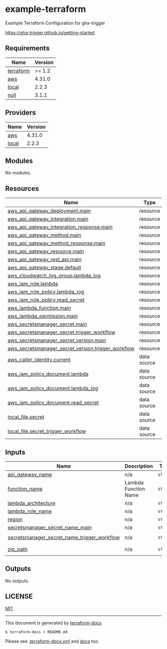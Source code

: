 # example-terraform

Example Terraform Configuration for gha-trigger

https://gha-trigger.github.io/getting-started

## Requirements

| Name | Version |
|------|---------|
| <a name="requirement_terraform"></a> [terraform](#requirement\_terraform) | >= 1.2 |
| <a name="requirement_aws"></a> [aws](#requirement\_aws) | 4.31.0 |
| <a name="requirement_local"></a> [local](#requirement\_local) | 2.2.3 |
| <a name="requirement_null"></a> [null](#requirement\_null) | 3.1.1 |

## Providers

| Name | Version |
|------|---------|
| <a name="provider_aws"></a> [aws](#provider\_aws) | 4.31.0 |
| <a name="provider_local"></a> [local](#provider\_local) | 2.2.3 |

## Modules

No modules.

## Resources

| Name | Type |
|------|------|
| [aws_api_gateway_deployment.main](https://registry.terraform.io/providers/hashicorp/aws/4.31.0/docs/resources/api_gateway_deployment) | resource |
| [aws_api_gateway_integration.main](https://registry.terraform.io/providers/hashicorp/aws/4.31.0/docs/resources/api_gateway_integration) | resource |
| [aws_api_gateway_integration_response.main](https://registry.terraform.io/providers/hashicorp/aws/4.31.0/docs/resources/api_gateway_integration_response) | resource |
| [aws_api_gateway_method.main](https://registry.terraform.io/providers/hashicorp/aws/4.31.0/docs/resources/api_gateway_method) | resource |
| [aws_api_gateway_method_response.main](https://registry.terraform.io/providers/hashicorp/aws/4.31.0/docs/resources/api_gateway_method_response) | resource |
| [aws_api_gateway_resource.main](https://registry.terraform.io/providers/hashicorp/aws/4.31.0/docs/resources/api_gateway_resource) | resource |
| [aws_api_gateway_rest_api.main](https://registry.terraform.io/providers/hashicorp/aws/4.31.0/docs/resources/api_gateway_rest_api) | resource |
| [aws_api_gateway_stage.default](https://registry.terraform.io/providers/hashicorp/aws/4.31.0/docs/resources/api_gateway_stage) | resource |
| [aws_cloudwatch_log_group.lambda_log](https://registry.terraform.io/providers/hashicorp/aws/4.31.0/docs/resources/cloudwatch_log_group) | resource |
| [aws_iam_role.lambda](https://registry.terraform.io/providers/hashicorp/aws/4.31.0/docs/resources/iam_role) | resource |
| [aws_iam_role_policy.lambda_log](https://registry.terraform.io/providers/hashicorp/aws/4.31.0/docs/resources/iam_role_policy) | resource |
| [aws_iam_role_policy.read_secret](https://registry.terraform.io/providers/hashicorp/aws/4.31.0/docs/resources/iam_role_policy) | resource |
| [aws_lambda_function.main](https://registry.terraform.io/providers/hashicorp/aws/4.31.0/docs/resources/lambda_function) | resource |
| [aws_lambda_permission.main](https://registry.terraform.io/providers/hashicorp/aws/4.31.0/docs/resources/lambda_permission) | resource |
| [aws_secretsmanager_secret.main](https://registry.terraform.io/providers/hashicorp/aws/4.31.0/docs/resources/secretsmanager_secret) | resource |
| [aws_secretsmanager_secret.trigger_workflow](https://registry.terraform.io/providers/hashicorp/aws/4.31.0/docs/resources/secretsmanager_secret) | resource |
| [aws_secretsmanager_secret_version.main](https://registry.terraform.io/providers/hashicorp/aws/4.31.0/docs/resources/secretsmanager_secret_version) | resource |
| [aws_secretsmanager_secret_version.trigger_workflow](https://registry.terraform.io/providers/hashicorp/aws/4.31.0/docs/resources/secretsmanager_secret_version) | resource |
| [aws_caller_identity.current](https://registry.terraform.io/providers/hashicorp/aws/4.31.0/docs/data-sources/caller_identity) | data source |
| [aws_iam_policy_document.lambda](https://registry.terraform.io/providers/hashicorp/aws/4.31.0/docs/data-sources/iam_policy_document) | data source |
| [aws_iam_policy_document.lambda_log](https://registry.terraform.io/providers/hashicorp/aws/4.31.0/docs/data-sources/iam_policy_document) | data source |
| [aws_iam_policy_document.read_secret](https://registry.terraform.io/providers/hashicorp/aws/4.31.0/docs/data-sources/iam_policy_document) | data source |
| [local_file.secret](https://registry.terraform.io/providers/hashicorp/local/2.2.3/docs/data-sources/file) | data source |
| [local_file.secret_trigger_workflow](https://registry.terraform.io/providers/hashicorp/local/2.2.3/docs/data-sources/file) | data source |

## Inputs

| Name | Description | Type | Default | Required |
|------|-------------|------|---------|:--------:|
| <a name="input_api_gateway_name"></a> [api\_gateway\_name](#input\_api\_gateway\_name) | n/a | `string` | `"test-gha-trigger"` | no |
| <a name="input_function_name"></a> [function\_name](#input\_function\_name) | Lambda Function Name | `string` | `"test-gha-trigger"` | no |
| <a name="input_lambda_architecture"></a> [lambda\_architecture](#input\_lambda\_architecture) | n/a | `string` | `"arm64"` | no |
| <a name="input_lambda_role_name"></a> [lambda\_role\_name](#input\_lambda\_role\_name) | n/a | `string` | `"test-gha-trigger"` | no |
| <a name="input_region"></a> [region](#input\_region) | n/a | `string` | `"us-east-1"` | no |
| <a name="input_secretsmanager_secret_name_main"></a> [secretsmanager\_secret\_name\_main](#input\_secretsmanager\_secret\_name\_main) | n/a | `string` | `"test-gha-trigger-main"` | no |
| <a name="input_secretsmanager_secret_name_trigger_workflow"></a> [secretsmanager\_secret\_name\_trigger\_workflow](#input\_secretsmanager\_secret\_name\_trigger\_workflow) | n/a | `string` | `"test-gha-trigger-trigger-workflow"` | no |
| <a name="input_zip_path"></a> [zip\_path](#input\_zip\_path) | n/a | `string` | `"gha-trigger-lambda_linux_arm64.zip"` | no |

## Outputs

No outputs.

## LICENSE

[MIT](LICENSE)

---

This document is generated by [terraform-docs](https://terraform-docs.io/)

```console
$ terraform-docs > README.md
```

Please see [.terraform-docs.yml](.terraform-docs.yml) and [docs](docs) too.

